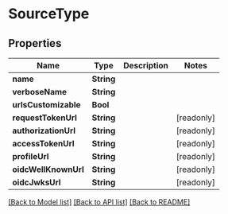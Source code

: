 # SourceType

## Properties
Name | Type | Description | Notes
------------ | ------------- | ------------- | -------------
**name** | **String** |  | 
**verboseName** | **String** |  | 
**urlsCustomizable** | **Bool** |  | 
**requestTokenUrl** | **String** |  | [readonly] 
**authorizationUrl** | **String** |  | [readonly] 
**accessTokenUrl** | **String** |  | [readonly] 
**profileUrl** | **String** |  | [readonly] 
**oidcWellKnownUrl** | **String** |  | [readonly] 
**oidcJwksUrl** | **String** |  | [readonly] 

[[Back to Model list]](../README.md#documentation-for-models) [[Back to API list]](../README.md#documentation-for-api-endpoints) [[Back to README]](../README.md)


